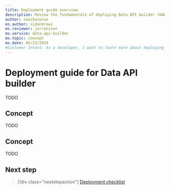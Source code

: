 ```yaml
---
title: Deployment guide overview
description: Review the fundamentals of deploying Data API builder (DAB) to Azure services or a self-hosted solution.
author: seesharprun
ms.author: sidandrews
ms.reviewer: jerrynixon
ms.service: data-api-builder
ms.topic: concept
ms.date: 05/23/2024
#Customer Intent: As a developer, I want to learn more about deploying DAB, so that I can determine the best option for my workload.
---
```


# Deployment guide for Data API builder

TODO

## Concept

TODO

## Concept

TODO

## Next step

> [!div class="nextstepaction"]
> [Deployment checklist](checklist.md)
